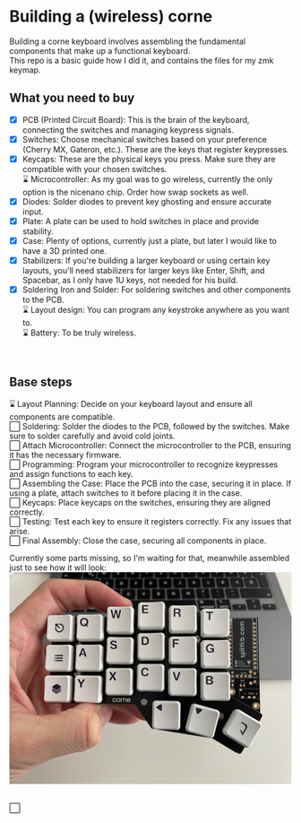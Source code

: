 # Building a (wireless) corne
Building a corne keyboard involves assembling the fundamental components that make up a functional keyboard. </br>
This repo is a basic guide how I did it, and contains the files for my zmk keymap. </br>

## What you need to buy
- [x] PCB (Printed Circuit Board): This is the brain of the keyboard, connecting the switches and managing keypress signals.
- [x] Switches: Choose mechanical switches based on your preference (Cherry MX, Gateron, etc.). These are the keys that register keypresses.
- [x] Keycaps: These are the physical keys you press. Make sure they are compatible with your chosen switches.
</br>⌛ Microcontroller: As my goal was to go wireless, currently the only option is the nicenano chip. Order how swap sockets as well.
- [x] Diodes: Solder diodes to prevent key ghosting and ensure accurate input.
- [x] Plate: A plate can be used to hold switches in place and provide stability.
- [x] Case: Plenty of options, currently just a plate, but later I would like to have a 3D printed one.
- [x] Stabilizers: If you're building a larger keyboard or using certain key layouts, you'll need stabilizers for larger keys like Enter, Shift, and Spacebar, as I only have 1U keys, not needed for his build.
- [x] Soldering Iron and Solder: For soldering switches and other components to the PCB.
</br>⌛ Layout design: You can program any keystroke anywhere as you want to.
</br>⌛ Battery: To be truly wireless.
</br>

## Base steps

⌛ Layout Planning: Decide on your keyboard layout and ensure all components are compatible.
</br>⬜ Soldering: Solder the diodes to the PCB, followed by the switches. Make sure to solder carefully and avoid cold joints.
</br>⬜ Attach Microcontroller: Connect the microcontroller to the PCB, ensuring it has the necessary firmware.
</br>⬜ Programming: Program your microcontroller to recognize keypresses and assign functions to each key.
</br>⬜ Assembling the Case: Place the PCB into the case, securing it in place. If using a plate, attach switches to it before placing it in the case.
</br>⬜ Keycaps: Place keycaps on the switches, ensuring they are aligned correctly.
</br>⬜ Testing: Test each key to ensure it registers correctly. Fix any issues that arise.
</br>⬜ Final Assembly: Close the case, securing all components in place.

Currently some parts missing, so I'm waiting for that, meanwhile assembled just to see how it will look:
<img src="IMG_4989.jpeg" />

</br>⬜